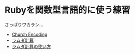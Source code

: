 <h1>Rubyを関数型言語的に使う練習</h1>

さっぱりワカラン...

<ul>
  <li><a href="https://en.wikipedia.org/wiki/Church_encoding">Church Encoding</a></li>
  <li><a href="https://ja.wikipedia.org/wiki/ラムダ計算">ラムダ計算</a></li>
  <li><a href="https://uid0130.blogspot.com/2013/05/x.html">ラムダ計算の使い方</a></li>
</ul>
